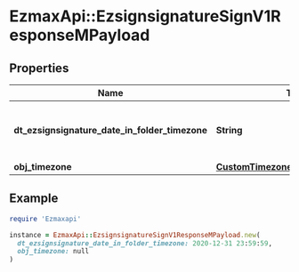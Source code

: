 # EzmaxApi::EzsignsignatureSignV1ResponseMPayload

## Properties

| Name | Type | Description | Notes |
| ---- | ---- | ----------- | ----- |
| **dt_ezsignsignature_date_in_folder_timezone** | **String** | The date the Ezsignsignature was signed in folder&#39;s timezone |  |
| **obj_timezone** | [**CustomTimezoneWithCodeResponse**](CustomTimezoneWithCodeResponse.md) |  | [optional] |

## Example

```ruby
require 'Ezmaxapi'

instance = EzmaxApi::EzsignsignatureSignV1ResponseMPayload.new(
  dt_ezsignsignature_date_in_folder_timezone: 2020-12-31 23:59:59,
  obj_timezone: null
)
```

